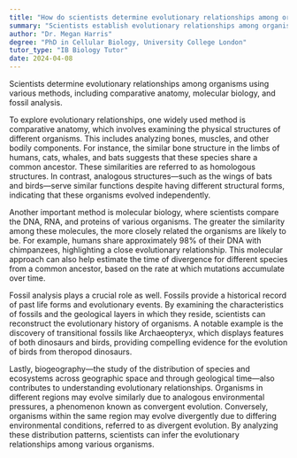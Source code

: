 ```yaml
---
title: "How do scientists determine evolutionary relationships among organisms?"
summary: "Scientists establish evolutionary relationships among organisms using comparative anatomy, molecular biology, and fossil analysis to understand their connections and evolutionary history."
author: "Dr. Megan Harris"
degree: "PhD in Cellular Biology, University College London"
tutor_type: "IB Biology Tutor"
date: 2024-04-08
---
```


Scientists determine evolutionary relationships among organisms using various methods, including comparative anatomy, molecular biology, and fossil analysis.

To explore evolutionary relationships, one widely used method is comparative anatomy, which involves examining the physical structures of different organisms. This includes analyzing bones, muscles, and other bodily components. For instance, the similar bone structure in the limbs of humans, cats, whales, and bats suggests that these species share a common ancestor. These similarities are referred to as homologous structures. In contrast, analogous structures—such as the wings of bats and birds—serve similar functions despite having different structural forms, indicating that these organisms evolved independently.

Another important method is molecular biology, where scientists compare the DNA, RNA, and proteins of various organisms. The greater the similarity among these molecules, the more closely related the organisms are likely to be. For example, humans share approximately $98\%$ of their DNA with chimpanzees, highlighting a close evolutionary relationship. This molecular approach can also help estimate the time of divergence for different species from a common ancestor, based on the rate at which mutations accumulate over time.

Fossil analysis plays a crucial role as well. Fossils provide a historical record of past life forms and evolutionary events. By examining the characteristics of fossils and the geological layers in which they reside, scientists can reconstruct the evolutionary history of organisms. A notable example is the discovery of transitional fossils like Archaeopteryx, which displays features of both dinosaurs and birds, providing compelling evidence for the evolution of birds from theropod dinosaurs.

Lastly, biogeography—the study of the distribution of species and ecosystems across geographic space and through geological time—also contributes to understanding evolutionary relationships. Organisms in different regions may evolve similarly due to analogous environmental pressures, a phenomenon known as convergent evolution. Conversely, organisms within the same region may evolve divergently due to differing environmental conditions, referred to as divergent evolution. By analyzing these distribution patterns, scientists can infer the evolutionary relationships among various organisms.
    